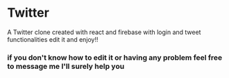 # Twitter

A Twitter clone created with react and firebase with login and tweet functionalities edit it and enjoy!!

### if you don't know how to edit it or having any problem feel free to message me I'll surely help you
